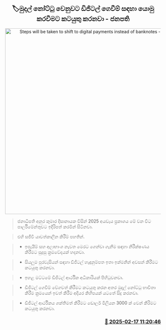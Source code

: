 <p align='center'><b><h2 align='center' title='Steps will be taken to shift to digital payments instead of banknotes - President'>🏷මුදල් නෝට්ටු වෙනුවට ඩිජිටල් ගෙවීම් සඳහා යොමු කරවීම​ට කටයුතු කරනවා - ජනපති</h2></b></p>
<p align='center'><img src='https://helakuru.sgp1.cdn.digitaloceanspaces.com/esana/images/lib/budget-2025-new-live.jpg' width='600' alt='Steps will be taken to shift to digital payments instead of banknotes - President'></p>

> ජනාධිපති අනුර කුමාර දිසානායක විසින් 2025 අයවැය ප්‍රකාශය මේ වන විට පාර්ලිමේන්තුවට ඉදිරිපත් කරමින් සිටිනවා.

> එහි සජීවී යාවත්කාලීන කිරීම් පහතින්.

> * ඉපැයීම් සහ අලාභාංශ නැවත මෙරට ගෙන්වා ගැනීම සඳහා නිරීක්ෂණය කිරීමට සුදුසු ක්‍රමවේදයක් හදනවා.

> * සියලුම පුරවැසියන් සඳහා ඩිජිටල් හැඳුනුම්පත ඉතා ඉක්මනින් අවසන් කිරීමට කටයුතු කරනවා.

> * ඉහළ මට්ටමේ ඩිජිටල් ආර්ථික අධිකාරියක් පිහිටුවනවා.

> * ඩිජිටල් ගෙවීම් වේගවත් කිරීමට කටයුතු කරන අතර මුදල් නෝට්ටු භාවිතා කිරීම ක්‍රමයෙන් ඉවත් කිරීම අදියර කිහිපයක් යටතේ සිදු කරනවා.

> * ඩිජිටල් ආර්ථිකය ශක්තිමත් කිරීමට ඩොලර් මිලියන 3000 ක් වෙන් කිරිමට කටයුතු කරනවා.



<h3 align='right'><a href='https://www.helakuru.lk/esana/p/107517/'>📅 2025-02-17 11:20:46</a></h3>
